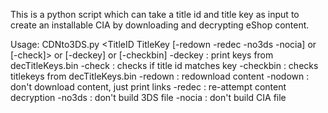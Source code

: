 This is a python script which can take a title id and title key as input to create an installable CIA by downloading and decrypting eShop content.

Usage: CDNto3DS.py <TitleID TitleKey [-redown -redec -no3ds -nocia] or [-check]> or [-deckey] or [-checkbin]
-deckey   : print keys from decTitleKeys.bin
-check    : checks if title id matches key
-checkbin : checks titlekeys from decTitleKeys.bin
-redown   : redownload content
-nodown   : don't download content, just print links
-redec    : re-attempt content decryption
-no3ds    : don't build 3DS file
-nocia    : don't build CIA file
